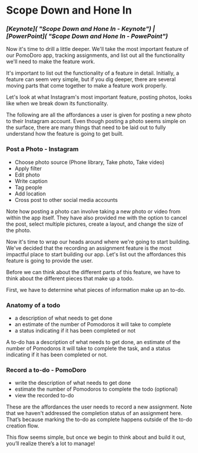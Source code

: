 # Scope Down and Hone In

### ***[Keynote]( "Scope Down and Hone In - Keynote") | [PowerPoint]( "Scope Down and Hone In - PowePoint")***

Now it's time to drill a little deeper. We'll take the most important feature of our PomoDoro app, tracking assignments, and list out all the functionality we'll need to make the feature work.

It's important to list out the functionality of a feature in detail. Initially, a feature can seem very simple, but if you dig deeper, there are several moving parts that come together to make a feature work properly.

Let's look at what Instagram's most important feature, posting photos, looks like when we break down its functionality.

The following are all the affordances a user is given for posting a new photo to their Instagram account. Even though posting a photo seems simple on the surface, there are many things that need to be laid out to fully understand how the feature is going to get built.

### Post a Photo - Instagram
  * Choose photo source (Phone library, Take photo, Take video)
  * Apply filter
  * Edit photo
  * Write caption
  * Tag people
  * Add location
  * Cross post to other social media accounts

Note how posting a photo can involve taking a new photo or video from within the app itself. They have also provided me with the option to cancel the post, select multiple pictures, create a layout, and change the size of the photo.

Now it's time to wrap our heads around where we're going to start building. We've decided that the recording an assignment feature is the most impactful place to start building our app. Let's list out the affordances this feature is going to provide the user.

Before we can think about the different parts of this feature, we have to think about the different pieces that make up a todo.

First, we have to determine what pieces of information make up an to-do.

### Anatomy of a todo
  * a description of what needs to get done
  * an estimate of the number of Pomodoros it will take to complete
  * a status indicating if it has been completed or not

A to-do has a description of what needs to get done, an estimate  of the number of Pomodoros it will take to complete the task, and a status indicating if it has been completed or not.

### Record a to-do - PomoDoro
  * write the description of what needs to get done
  * estimate the number of Pomodoros to complete the todo (optional)
  * view the recorded to-do

These are the affordances the user needs to record a new assignment. Note that we haven't addressed the completion status of an assignment here. That’s because marking the to-do as complete happens outside of the to-do creation flow.

This flow seems simple, but once we begin to think about and build it out, you’ll realize there’s a lot to manage!
